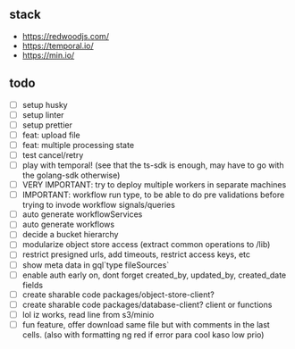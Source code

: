 ## stack
- https://redwoodjs.com/
- https://temporal.io/
- https://min.io/

## todo
- [ ] setup husky
- [ ] setup linter
- [ ] setup prettier
- [ ] feat: upload file
- [ ] feat: multiple processing state
- [ ] test cancel/retry
- [ ] play with temporal! (see that the ts-sdk is enough, may have to go with the golang-sdk otherwise)
- [ ] VERY IMPORTANT: try to deploy multiple workers in separate machines
- [ ] IMPORTANT: workflow run type, to be able to do pre validations before trying to invode workflow signals/queries
- [ ] auto generate workflowServices
- [ ] auto generate workflows
- [ ] decide a bucket hierarchy
- [ ] modularize object store access (extract common operations to /lib)
- [ ] restrict presigned urls, add timeouts, restrict access keys, etc
- [ ] show meta data in gql\`type fileSources\`
- [ ] enable auth early on, dont forget created_by, updated_by, created_date fields
- [ ] create sharable code packages/object-store-client?
- [ ] create sharable code packages/database-client? client or functions
- [ ] lol iz works, read line from s3/minio
- [ ] fun feature, offer download same file but with comments in the last cells. (also with formatting ng red if error para cool kaso low prio)
